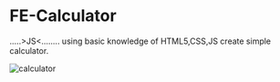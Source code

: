 # FE-Calculator
.....>JS<........
using basic knowledge of HTML5,CSS,JS create simple calculator.

![calculator](https://github.com/Yogeshchitampalle/FE-Calculator/assets/86973304/4ea361d1-f6a1-4f8e-9519-e49a470dccc8)
